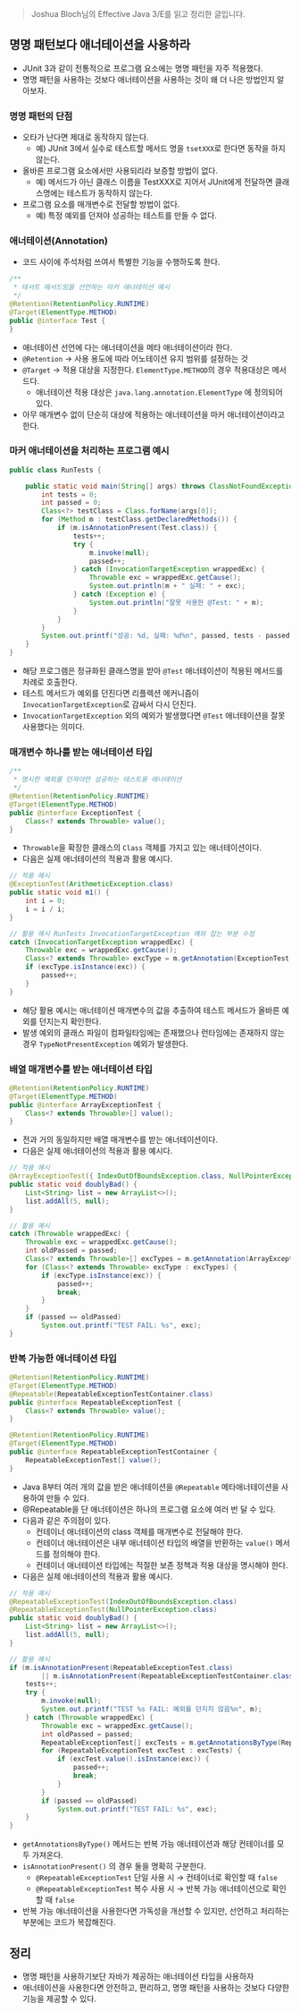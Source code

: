 > Joshua Bloch님의 Effective Java 3/E를 읽고 정리한 글입니다.
> 

## 명명 패턴보다 애너테이션을 사용하라

- JUnit 3과 같이 전통적으로 프로그램 요소에는 명명 패턴을 자주 적용했다.
- 명명 패턴을 사용하는 것보다 애너테이션을 사용하는 것이 왜 더 나은 방법인지 알아보자.

### 명명 패턴의 단점

- 오타가 난다면 제대로 동작하지 않는다.
    - 예) JUnit 3에서 실수로 테스트할 메서드 명을 `tsetXXX`로 한다면 동작을 하지 않는다.
- 올바른 프로그램 요소에서만 사용되리라 보증할 방법이 없다.
    - 예) 메서드가 아닌 클래스 이름을 TestXXX로 지어서 JUnit에게 전달하면 클래스명에는 테스트가 동작하지 않는다.
- 프로그램 요소를 매개변수로 전달할 방법이 없다.
    - 예) 특정 예외를 던져야 성공하는 테스트를 만들 수 없다.
    

### 애너테이션(Annotation)

- 코드 사이에 주석처럼 쓰여서 특별한 기능을 수행하도록 한다.

```java
/**
 * 테서트 메서드임을 선언하는 마커 애너테이션 예시
 */
@Retention(RetentionPolicy.RUNTIME)
@Target(ElementType.METHOD)
public @interface Test {
}
```

- 애너테이션 선언에 다는 애너테이션을 메타 애너테이션이라 한다.
- `@Retention` → 사용 용도에 따라 어노테이션 유지 범위를 설정하는 것
- `@Target` → 적용 대상을 지정한다. `ElementType.METHOD`의 경우 적용대상은 메서드다.
    - 애너테이션 적용 대상은 `java.lang.annotation.ElementType` 에 정의되어 있다.
- 아무 매개변수 없이 단순히 대상에 적용하는 애너테이션을 마커 애너테이션이라고 한다.

### 마커 애너테이션을 처리하는 프로그램 예시

```java
public class RunTests {

    public static void main(String[] args) throws ClassNotFoundException {
        int tests = 0;
        int passed = 0;
        Class<?> testClass = Class.forName(args[0]);
        for (Method m : testClass.getDeclaredMethods()) {
            if (m.isAnnotationPresent(Test.class)) {
                tests++;
                try {
                    m.invoke(null);
                    passed++;
                } catch (InvocationTargetException wrappedExc) {
                    Throwable exc = wrappedExc.getCause();
                    System.out.println(m + " 실패: " + exc);
                } catch (Exception e) {
                    System.out.println("잘못 사용한 @Test: " + m);
                }
            }
        }
        System.out.printf("성공: %d, 실패: %d%n", passed, tests - passed);
    }
}
```

- 해당 프로그램은 정규화된 클래스명을 받아 `@Test` 애너테이션이 적용된 메서드를 차례로 호출한다.
- 테스트 메서드가 예외를 던진다면 리플렉션 메커니즘이 `InvocationTargetException`로 감싸서 다시 던진다.
- `InvocationTargetException` 외의 예외가 발생했다면 `@Test` 애너테이션을 잘못 사용했다는 의미다.

### 매개변수 하나를 받는 애너테이션 타입

```java
/**
 * 명시한 예외를 던져야만 성공하는 테스트용 애너테이션
 */
@Retention(RetentionPolicy.RUNTIME)
@Target(ElementType.METHOD)
public @interface ExceptionTest {
    Class<? extends Throwable> value();
}
```

- `Throwable`을 확장한 클래스의 `Class` 객체를 가지고 있는 애너테이션이다.
- 다음은 실제 애너테이션의 적용과 활용 예시다.

```java
// 적용 예시
@ExceptionTest(ArithmeticException.class)
public static void m1() {
    int i = 0;
    i = i / i;
}

// 활용 예시 RunTests InvocationTargetException 예외 잡는 부분 수정
catch (InvocationTargetException wrappedExc) {
    Throwable exc = wrappedExc.getCause();
    Class<? extends Throwable> excType = m.getAnnotation(ExceptionTest.class).value();
    if (excType.isInstance(exc)) {
        passed++;
    }
}
```

- 해당 활용 예시는 애너테이션 매개변수의 값을 추출하여 테스트 메서드가 올바른 예외를 던지는지 확인한다.
- 발생 예외의 클래스 파일이 컴파일타임에는 존재했으나 런타임에는 존재하지 않는 경우 `TypeNotPresentException` 예외가 발생한다.

### 배열 매개변수를 받는 애너테이션 타입

```java
@Retention(RetentionPolicy.RUNTIME)
@Target(ElementType.METHOD)
public @interface ArrayExceptionTest {
    Class<? extends Throwable>[] value();
}
```

- 전과 거의 동일하지만 배열 매개변수를 받는 애너테이션이다.
- 다음은 실제 애너테이션의 적용과 활용 예시다.

```java
// 적용 예시
@ArrayExceptionTest({ IndexOutOfBoundsException.class, NullPointerException.class})
public static void doublyBad() {
    List<String> list = new ArrayList<>();
    list.addAll(5, null);
}

// 활용 예시
catch (Throwable wrappedExc) {
    Throwable exc = wrappedExc.getCause();
    int oldPassed = passed;
    Class<? extends Throwable>[] excTypes = m.getAnnotation(ArrayExceptionTest.class).value();
    for (Class<? extends Throwable> excType : excTypes) {
        if (excType.isInstance(exc)) {
            passed++;
            break;
        }
    }
    if (passed == oldPassed)
        System.out.printf("TEST FAIL: %s", exc);
}
```

### 반복 가능한 애너테이션 타입

```java
@Retention(RetentionPolicy.RUNTIME)
@Target(ElementType.METHOD)
@Repeatable(RepeatableExceptionTestContainer.class)
public @interface RepeatableExceptionTest {
    Class<? extends Throwable> value();
}

@Retention(RetentionPolicy.RUNTIME)
@Target(ElementType.METHOD)
public @interface RepeatableExceptionTestContainer {
    RepeatableExceptionTest[] value();
}
```

- Java 8부터 여러 개의 값을 받은 애너테이션을 `@Repeatable` 메타애너테이션을 사용하여 만들 수 있다.
- @Repeatable을 단 애너테이션은 하나의 프로그램 요소에 여러 번 달 수 있다.
- 다음과 같은 주의점이 있다.
    - 컨테이너 애너테이션의 class 객체를 매개변수로 전달해야 한다.
    - 컨테이너 애너테이션은 내부 애너테이션 타입의 배열을 반환하는 `value()` 메서드를 정의해야 한다.
    - 컨테이너 애너테이션 타입에는 적절한 보존 정책과 적용 대상을 명시해야 한다.
- 다음은 실제 애너테이션의 적용과 활용 예시다.

```java
// 적용 예시
@RepeatableExceptionTest(IndexOutOfBoundsException.class)
@RepeatableExceptionTest(NullPointerException.class)
public static void doublyBad() {
    List<String> list = new ArrayList<>();
    list.addAll(5, null);
}

// 활용 예시
if (m.isAnnotationPresent(RepeatableExceptionTest.class)
        || m.isAnnotationPresent(RepeatableExceptionTestContainer.class)) {
    tests++;
    try {
        m.invoke(null);
        System.out.printf("TEST %s FAIL: 예외를 던지지 않음%n", m);
    } catch (Throwable wrappedExc) {
        Throwable exc = wrappedExc.getCause();
        int oldPassed = passed;
        RepeatableExceptionTest[] excTests = m.getAnnotationsByType(RepeatableExceptionTest.class);
        for (RepeatableExceptionTest excTest : excTests) {
            if (excTest.value().isInstance(exc)) {
                passed++;
                break;
            }
        }
        if (passed == oldPassed)
            System.out.printf("TEST FAIL: %s", exc);
    }
}
```

- `getAnnotationsByType()` 메서드는 반복 가능 애너테이션과 해당 컨테이너를 모두 가져온다.
- `isAnnotationPresent()` 의 경우 둘을 명확히 구분한다.
    - `@RepeatableExceptionTest` 단일 사용 시 → 컨테이너로 확인할 때 `false`
    - `@RepeatableExceptionTest` 복수 사용 시 → 반복 가능 애너테이션으로 확인할 때 `false`
- 반복 가능 애너테이션을 사용한다면 가독성을 개선할 수 있지만, 선언하고 처리하는 부분에는 코드가 복잡해진다.

## 정리

- 명명 패턴을 사용하기보단 자바가 제공하는 애너테이션 타입을 사용하자
- 애너테이션을 사용한다면 안전하고, 편리하고, 명명 패턴을 사용하는 것보다 다양한 기능을 제공할 수 있다.